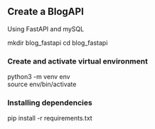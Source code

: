 ## Create a BlogAPI
Using FastAPI and mySQL

mkdir blog_fastapi
cd blog_fastapi


### Create and activate virtual environment 

python3 -m venv env
<br/>
source env/bin/activate


### Installing dependencies
pip install -r requirements.txt

